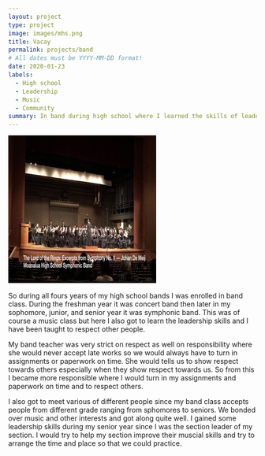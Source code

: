 ```yaml
---
layout: project
type: project
image: images/mhs.png
title: Vacay
permalink: projects/band
# All dates must be YYYY-MM-DD format!
date: 2020-01-23
labels:
  - High school
  - Leadership
  - Music
  - Community
summary: In band during high school where I learned the skills of leadership, respect and got to meet different people from different age groups.
---
```


<img class="ui medium rounded images" src="../images/band.png">

So during all fours years of my high school bands I was enrolled in band class. During the freshman year it was concert band then later in my sophomore, junior, and senior year it was symphonic band. This was of course a music class but here I also got to learn the leadership skills and I have been taught to respect other people. 

My band teacher was very strict on respect as well on responsibility where she would never accept late works so we would always have to turn in assignments or paperwork on time. She would tells us to show respect towards others especially when they show respect towards us. So from this I became more responsible where I would turn in my assignments and paperwork on time and to respect others.

I also got to meet various of different people since my band class accepts people from different grade ranging from sphomores to seniors. We bonded over music and other interests and got along quite well. I gained some leadership skills during my senior year since I was the section leader of my section. I would try to help my section improve their muscial skills and try to arrange the time and place so that we could practice. 

